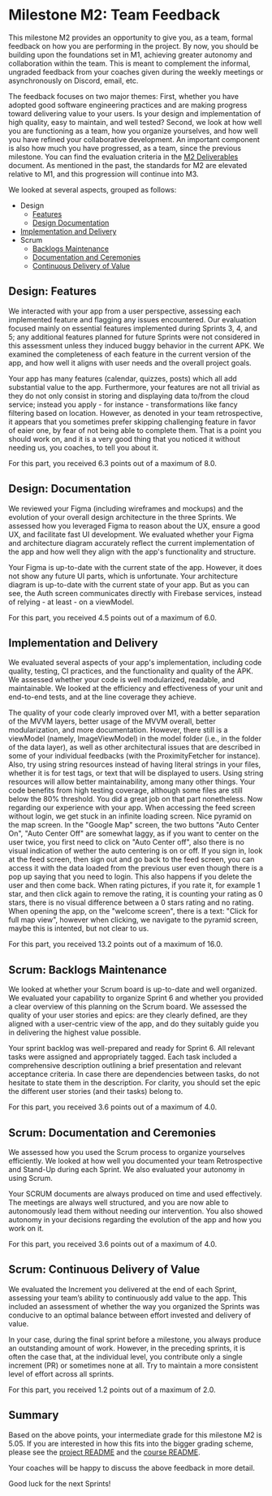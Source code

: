 # Milestone M2: Team Feedback

This milestone M2 provides an opportunity to give you, as a team, formal feedback on how you are performing in the project. By now, you should be building upon the foundations set in M1, achieving greater autonomy and collaboration within the team. This is meant to complement the informal, ungraded feedback from your coaches given during the weekly meetings or asynchronously on Discord, email, etc.

The feedback focuses on two major themes:
First, whether you have adopted good software engineering practices and are making progress toward delivering value to your users.
Is your design and implementation of high quality, easy to maintain, and well tested?
Second, we look at how well you are functioning as a team, how you organize yourselves, and how well you have refined your collaborative development.
An important component is also how much you have progressed, as a team, since the previous milestone.
You can find the evaluation criteria in the [M2 Deliverables](https://github.com/swent-epfl/public/blob/main/project/M2.md) document.
As mentioned in the past, the standards for M2 are elevated relative to M1, and this progression will continue into M3.

We looked at several aspects, grouped as follows:

 - Design
   - [Features](#design-features)
   - [Design Documentation](#design-documentation)
 - [Implementation and Delivery](#implementation-and-delivery)
 - Scrum
   - [Backlogs Maintenance](#scrum-backlogs-maintenance)
   - [Documentation and Ceremonies](#scrum-documentation-and-ceremonies)
   - [Continuous Delivery of Value](#scrum-continuous-delivery-of-value)

## Design: Features

We interacted with your app from a user perspective, assessing each implemented feature and flagging any issues encountered. Our evaluation focused mainly on essential features implemented during Sprints 3, 4, and 5; any additional features planned for future Sprints were not considered in this assessment unless they induced buggy behavior in the current APK.
We examined the completeness of each feature in the current version of the app, and how well it aligns with user needs and the overall project goals.


Your app has many features (calendar, quizzes, posts) which all add substantial value to the app. Furthermore, your features are not all trivial as they do not only consist in storing and displaying data to/from the cloud service; instead you apply - for instance - transformations like fancy filtering based on location. However, as denoted in your team retrospective, it appears that you sometimes prefer skipping challenging feature in favor of eaier one, by fear of not being able to complete them. That is a point you should work on, and it is a very good thing that you noticed it without needing us, you coaches, to tell you about it.


For this part, you received 6.3 points out of a maximum of 8.0.

## Design: Documentation

We reviewed your Figma (including wireframes and mockups) and the evolution of your overall design architecture in the three Sprints.
We assessed how you leveraged Figma to reason about the UX, ensure a good UX, and facilitate fast UI development.
We evaluated whether your Figma and architecture diagram accurately reflect the current implementation of the app and how well they align with the app's functionality and structure.


Your Figma is up-to-date with the current state of the app. However, it does not show any future UI parts, which is unfortunate.
Your architecture diagram is up-to-date with the current state of your app. But as you can see, the Auth screen communicates directly with Firebase services, instead of relying - at least - on a viewModel.


For this part, you received 4.5 points out of a maximum of 6.0.

## Implementation and Delivery

We evaluated several aspects of your app's implementation, including code quality, testing, CI practices, and the functionality and quality of the APK.
We assessed whether your code is well modularized, readable, and maintainable.
We looked at the efficiency and effectiveness of your unit and end-to-end tests, and at the line coverage they achieve.


The quality of your code clearly improved over M1, with a better separation of the MVVM layers, better usage of the MVVM overall, better modularization, and more documentation. However, there still is a viewModel (namely, ImageViewModel) in the model folder (i.e., in the folder of the data layer), as well as other architectural issues that are described in some of your individual feedbacks (with the ProximityFetcher for instance). Also, try using string resources instead of having literal strings in your files, whether it is for test tags, or text that will be displayed to users. Using string resources will allow better maintainability, among many other things.
Your code benefits from high testing coverage, although some files are still below the 80% threshold. You did a great job on that part nonetheless.
Now regarding our experience with your app. When accessing the feed screen without login, we get stuck in an infinite loading screen. Nice pyramid on the map screen. In the "Google Map" screen, the two buttons "Auto Center On", "Auto Center Off" are somewhat laggy, as if you want to center on the user twice, you first need to click on "Auto Center off", also there is no visual indication of wether the auto centering is on or off. If you sign in, look at the feed screen, then sign out and go back to the feed screen, you can access it with the data loaded from the previous user even though there is a pop up saying that you need to login. This also happens if you delete the user and then come back. When rating pictures, if you rate it, for example 1 star, and then click again to remove the rating, it is counting your rating as 0 stars, there is no visual difference between a 0 stars rating and no rating. When opening the app, on the "welcome screen", there is a text: "Click for full map view", however when clicking, we navigate to the pyramid screen, maybe this is intented, but not clear to us.


For this part, you received 13.2 points out of a maximum of 16.0.

## Scrum: Backlogs Maintenance

We looked at whether your Scrum board is up-to-date and well organized.
We evaluated your capability to organize Sprint 6 and whether you provided a clear overview of this planning on the Scrum board.
We assessed the quality of your user stories and epics: are they clearly defined, are they aligned with a user-centric view of the app, and do they suitably guide you in delivering the highest value possible.


Your sprint backlog was well-prepared and ready for Sprint 6. All relevant tasks were assigned and appropriately tagged. Each task included a comprehensive description outlining a brief presentation and relevant acceptance criteria. In case there are dependencies between tasks, do not hesitate to state them in the description. For clarity, you should set the epic the different user stories (and their tasks) belong to.


For this part, you received 3.6 points out of a maximum of 4.0.

## Scrum: Documentation and Ceremonies

We assessed how you used the Scrum process to organize yourselves efficiently.
We looked at how well you documented your team Retrospective and Stand-Up during each Sprint.
We also evaluated your autonomy in using Scrum.


Your SCRUM documents are always produced on time and used effectively. The meetings are always well structured, and you are now able to autonomously lead them without needing our intervention. You also showed autonomy in your decisions regarding the evolution of the app and how you work on it.


For this part, you received 3.6 points out of a maximum of 4.0.

## Scrum: Continuous Delivery of Value

We evaluated the Increment you delivered at the end of each Sprint, assessing your team’s ability to continuously add value to the app.
This included an assessment of whether the way you organized the Sprints was conducive to an optimal balance between effort invested and delivery of value.


In your case, during the final sprint before a milestone, you always produce an outstanding amount of work. However, in the preceding sprints, it is often the case that, at the individual level, you contribute only a single increment (PR) or sometimes none at all. Try to maintain a more consistent level of effort across all sprints.


For this part, you received 1.2 points out of a maximum of 2.0.

## Summary

Based on the above points, your intermediate grade for this milestone M2 is 5.05. If you are interested in how this fits into the bigger grading scheme, please see the [project README](https://github.com/swent-epfl/public/blob/main/project/README.md) and the [course README](https://github.com/swent-epfl/public/blob/main/README.md).

Your coaches will be happy to discuss the above feedback in more detail.

Good luck for the next Sprints!
